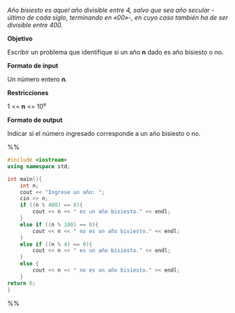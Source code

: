*Año bisiesto es aquel año divisible entre 4, salvo que sea año secular - último de cada siglo, terminando en «00»-, en cuyo caso también ha de ser divisible entre 400.*

**Objetivo**

Escribir un problema que identifique si un año **n** dado es año bisiesto o no.

**Formato de input**

Un número entero **n**.

**Restricciones**

1 <= **n** <= 10⁹

**Formato de output**

Indicar si el número ingresado corresponde a un año bisiesto o no.

%%
```c++
#include <iostream>
using namespace std;

int main(){
	int n;
	cout << "Ingrese un año: ";
	cin >> n;
	if ((n % 400) == 0){
		cout << n << " es un año bisiesto." << endl;
	}
	else if ((n % 100) == 0){
		cout << n << " no es un año bisiesto." << endl;
	}
	else if ((n % 4) == 0){	
		cout << n << " es un año bisiesto." << endl;
	}
	else {
		cout << n << " no es un año bisiesto." << endl;
	}
return 0;
}
```
%%